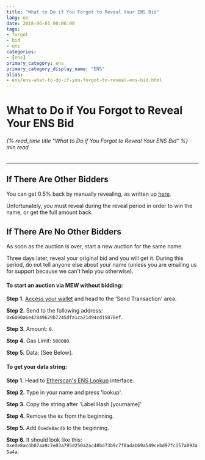 ```yaml
---
title: "What to Do if You Forgot to Reveal Your ENS Bid"
lang: en
date: 2018-06-01 00:06:00
tags:
- forgot
- bid
- ens
categories:
- [ens]
primary_category: ens
primary_category_display_name: "ENS"
alias:
- ens/ens-what-to-do-if-you-forgot-to-reveal-ens-bid.html
---
```


# __What to Do if You Forgot to Reveal Your ENS Bid__
###### {% read_time title "What to Do if You Forgot to Reveal Your ENS Bid" %} min read
***

## __If There Are Other Bidders__

You can get 0.5% back by manually revealing, as written up [here][manualReveal].

Unfortunately, you must reveal during the reveal period in order to win the name, or get the full amount back.



## __If There Are No Other Bidders__
As soon as the auction is over, start a new auction for the same name.

Three days later, reveal your original bid and you will get it. During this period, do not tell anyone else about your name (unless you are emailing us for support because we can't help you otherwise).



#### __To start an auction via MEW without bidding:__
**Step 1.** [Access your wallet][accessWallet] and head to the 'Send Transaction' area. 

**Step 2.** Send to the following address: `0x6090a6e47849629b7245dfa1ca21d94cd15878ef`.

**Step 3.** Amount: `0`.

**Step 4.** Gas Limit: `500000`.

**Step 5.** Data: [See Below].



#### __To get your data string:__
**Step 1.** Head to [Etherscan's ENS Lookup][ensLookup] interface. 

**Step 2.** Type in your name and press 'lookup'.

**Step 3.** Copy the string after 'Label Hash [yourname]'

**Step 4.** Remove the `0x` from the beginning.

**Step 5.** Add `0xede8acdb` to the beginning.

**Step 6.** It should look like this:  `0xede8acdb07aa9c7e03a795d250a2ac48bd73b9c7f8adab69a549cebd97fc157a093a5a4a`.

[manualReveal]: /posts/ens/manually-reveal-ens-bid/
[accessWallet]: /posts/getting-started/how-to-access-your-wallet/
[ensLookup]: https://etherscan.io/enslookup?q=yourname.eth